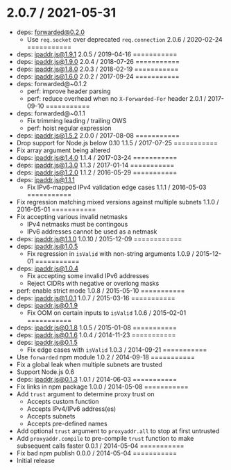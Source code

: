 2.0.7 / 2021-05-31
===========
  * deps: forwarded@0.2.0
    - Use `req.socket` over deprecated `req.connection`
2.0.6 / 2020-02-24
===========
  * deps: ipaddr.js@1.9.1
2.0.5 / 2019-04-16
===========
  * deps: ipaddr.js@1.9.0
2.0.4 / 2018-07-26
===========
  * deps: ipaddr.js@1.8.0
2.0.3 / 2018-02-19
===========
  * deps: ipaddr.js@1.6.0
2.0.2 / 2017-09-24
===========
  * deps: forwarded@~0.1.2
    - perf: improve header parsing
    - perf: reduce overhead when no `X-Forwarded-For` header
2.0.1 / 2017-09-10
===========
  * deps: forwarded@~0.1.1
    - Fix trimming leading / trailing OWS
    - perf: hoist regular expression
  * deps: ipaddr.js@1.5.2
2.0.0 / 2017-08-08
===========
  * Drop support for Node.js below 0.10
1.1.5 / 2017-07-25
===========
  * Fix array argument being altered
  * deps: ipaddr.js@1.4.0
1.1.4 / 2017-03-24
===========
  * deps: ipaddr.js@1.3.0
1.1.3 / 2017-01-14
===========
  * deps: ipaddr.js@1.2.0
1.1.2 / 2016-05-29
===========
  * deps: ipaddr.js@1.1.1
    - Fix IPv6-mapped IPv4 validation edge cases
1.1.1 / 2016-05-03
===========
  * Fix regression matching mixed versions against multiple subnets
1.1.0 / 2016-05-01
===========
  * Fix accepting various invalid netmasks
    - IPv4 netmasks must be contingous
    - IPv6 addresses cannot be used as a netmask
  * deps: ipaddr.js@1.1.0
1.0.10 / 2015-12-09
============
  * deps: ipaddr.js@1.0.5
    - Fix regression in `isValid` with non-string arguments
1.0.9 / 2015-12-01
===========
  * deps: ipaddr.js@1.0.4
    - Fix accepting some invalid IPv6 addresses
    - Reject CIDRs with negative or overlong masks
  * perf: enable strict mode
1.0.8 / 2015-05-10
===========
  * deps: ipaddr.js@1.0.1
1.0.7 / 2015-03-16
===========
  * deps: ipaddr.js@0.1.9
    - Fix OOM on certain inputs to `isValid`
1.0.6 / 2015-02-01
===========
  * deps: ipaddr.js@0.1.8
1.0.5 / 2015-01-08
===========
  * deps: ipaddr.js@0.1.6
1.0.4 / 2014-11-23
===========
  * deps: ipaddr.js@0.1.5
    - Fix edge cases with `isValid`
1.0.3 / 2014-09-21
===========
  * Use `forwarded` npm module
1.0.2 / 2014-09-18
===========
  * Fix a global leak when multiple subnets are trusted
  * Support Node.js 0.6
  * deps: ipaddr.js@0.1.3
1.0.1 / 2014-06-03
===========
  * Fix links in npm package
1.0.0 / 2014-05-08
===========
  * Add `trust` argument to determine proxy trust on
    * Accepts custom function
    * Accepts IPv4/IPv6 address(es)
    * Accepts subnets
    * Accepts pre-defined names
  * Add optional `trust` argument to `proxyaddr.all` to
    stop at first untrusted
  * Add `proxyaddr.compile` to pre-compile `trust` function
    to make subsequent calls faster
0.0.1 / 2014-05-04
===========
  * Fix bad npm publish
0.0.0 / 2014-05-04
===========
  * Initial release
